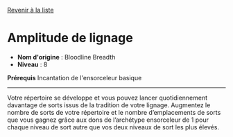 [Revenir à la liste](list.md)

# Amplitude de lignage

 * **Nom d'origine** : Bloodline Breadth
 * **Niveau** : 8


<p><strong>Prérequis</strong> Incantation de l'ensorceleur basique</p>
<hr>
<p>Votre répertoire se développe et vous pouvez lancer quotidiennement davantage de sorts issus de la tradition de votre lignage. Augmentez le nombre de sorts de votre répertoire et le nombre d’emplacements de sorts que vous gagnez grâce aux dons de l’archétype ensorceleur de 1 pour chaque niveau de sort autre que vos deux niveaux de sort les plus élevés.</p>